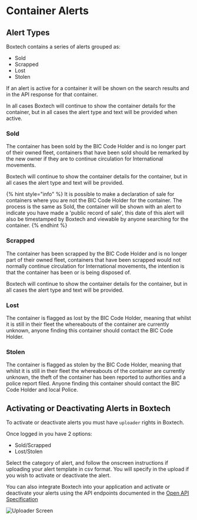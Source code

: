 # Container Alerts

## Alert Types

Boxtech contains a series of alerts grouped as:

* Sold 
* Scrapped
* Lost
* Stolen 

If an alert is active for a container it will be shown on the search results and in the API response for that container.

In all cases Boxtech will continue to show the container details for the container, but in all cases the alert type and text will be provided when active.

### Sold

The container has been sold by the BIC Code Holder and is no longer part of their owned fleet, containers that have been sold should be remarked by the new owner if they are to continue circulation for International movements.

Boxtech will continue to show the container details for the container, but in all cases the alert type and text will be provided.

{% hint style="info" %}
It is possible to make a declaration of sale for containers where you are not the BIC Code Holder for the container. The process is the same as Sold, the container will be shown with an alert to indicate you have made a 'public record of sale', this date of this alert will also be timestamped by Boxtech and viewable by anyone searching for the container.
{% endhint %}

### Scrapped

The container has been scrapped by the BIC Code Holder and is no longer part of their owned fleet, containers that have been scrapped would not normally continue circulation for International movements, the intention is that the container has been or is being disposed of.

Boxtech will continue to show the container details for the container, but in all cases the alert type and text will be provided.

### Lost

The container is flagged as lost by the BIC Code Holder, meaning that whilst it is still in their fleet the whereabouts of the container are currently unknown, anyone finding this container should contact the BIC Code Holder.

### Stolen

The container is flagged as stolen by the BIC Code Holder, meaning that whilst it is still in their fleet the whereabouts of the container are currently unknown, the theft of the container has been reported to authorities and a police report filed. Anyone finding this container should contact the BIC Code Holder and local Police.

## Activating or Deactivating Alerts in Boxtech

To activate or deactivate alerts you must have `uploader` rights in Boxtech.

Once logged in you have 2 options:

* Sold/Scrapped 
* Lost/Stolen

Select the category of alert, and follow the onscreen instructions if uploading your alert template in csv format. You will specify in the upload if you wish to activate or deactivate the alert.

You can also integrate Boxtech into your application and activate or deactivate your alerts using the API endpoints documented in the [Open API Specification ](../api/api-documentation.md)

![Uploader Screen](https://github.com/bic-org/Boxtech/tree/5047d35298e744ca247f75bf398710a354fbb2c8/docs/.gitbook/assets/image%20%282%29.png)

